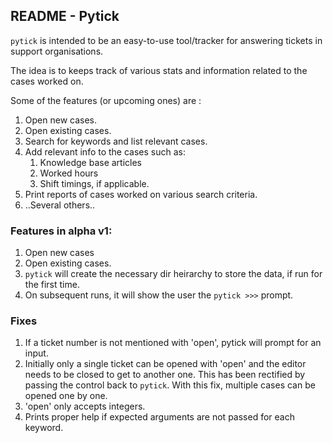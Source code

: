 ## README - Pytick 

`pytick` is intended to be an easy-to-use tool/tracker for answering tickets in support organisations. 

The idea is to keeps track of various stats and information related to the cases worked on. 

Some of the features (or upcoming ones) are :

1. Open new cases.
2. Open existing cases.
3. Search for keywords and list relevant cases.
4. Add relevant info to the cases such as:
	1. Knowledge base articles
	2. Worked hours
	3. Shift timings, if applicable.
5. Print reports of cases worked on various search criteria.
6. ..Several others..


### Features in alpha v1:

1. Open new cases
2. Open existing cases.
3. `pytick` will create the necessary dir heirarchy to store the data, if run for the first time.
4. On subsequent runs, it will show the user the `pytick >>>` prompt.

### Fixes 

1. If a ticket number is not mentioned with 'open', pytick will prompt for an input.
2. Initially only a single ticket can be opened with 'open' and the editor needs to be closed to get to another one. This has been rectified by passing the control back to `pytick`. With this fix, multiple cases can be opened one by one.
3. 'open' only accepts integers.
4. Prints proper help if expected arguments are not passed for each keyword.
